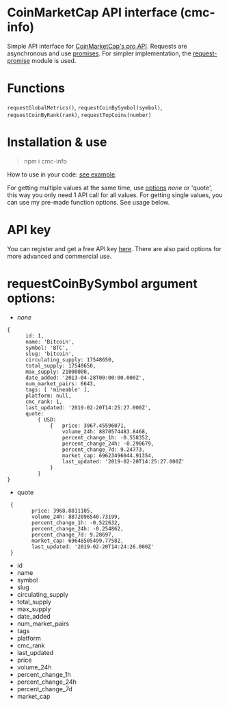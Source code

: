 # CoinMarketCap API interface (cmc-info)
Simple API interface for [CoinMarketCap's pro API](https://pro.coinmarketcap.com/).
Requests are asynchronous and use [promises](https://developer.mozilla.org/en-US/docs/Web/JavaScript/Reference/Global_Objects/Promise). For simpler implementation, the [request-promise](https://www.npmjs.com/package/request-promise) module is used.

# Functions
`requestGlobalMetrics()`, `requestCoinBySymbol(symbol)`, `requestCoinByRank(rank)`, `requestTopCoins(number)` 

# Installation & use
> npm i cmc-info

How to use in your code: [see example](https://github.com/n3onis/cmc-info/blob/master/example.js).

For getting multiple values at the same time, use [options](#requestcoin-argument-options) *none* or 'quote',
this way you only need 1 API call for all values.
For getting single values, you can use my pre-made function options.
See usage below.

# API key
You can register and get a free API key [here](https://pro.coinmarketcap.com/account). There are also paid options for more advanced and commercial use.

# requestCoinBySymbol argument options:
  - *none*
  ```
 { 
		id: 1,
		name: 'Bitcoin',
		symbol: 'BTC',
		slug: 'bitcoin',
		circulating_supply: 17548650,
		total_supply: 17548650,
		max_supply: 21000000,
		date_added: '2013-04-28T00:00:00.000Z',
		num_market_pairs: 6643,
		tags: [ 'mineable' ],
		platform: null,
		cmc_rank: 1,
		last_updated: '2019-02-20T14:25:27.000Z',
		quote:
			{ USD:
				{ 	price: 3967.45596071,
					volume_24h: 8870574483.8468,
					percent_change_1h: -0.558352,
					percent_change_24h: -0.290679,
					percent_change_7d: 9.24773,
					market_cap: 69623496044.91354,
					last_updated: '2019-02-20T14:25:27.000Z'
				}
			} 
 }
```
		
  - quote
```
 { 
		price: 3968.8811105,
		volume_24h: 8872096540.73199,
		percent_change_1h: -0.522632,
		percent_change_24h: -0.254862,
		percent_change_7d: 9.28697,
		market_cap: 69648505499.77582,
		last_updated: '2019-02-20T14:24:26.000Z'
 }
```
  - id
  - name
  - symbol
  - slug
  - circulating_supply
  - total_supply
  - max_supply
  - date_added
  - num_market_pairs
  - tags
  - platform
  - cmc_rank
  - last_updated
  - price
  - volume_24h
  - percent_change_1h
  - percent_change_24h
  - percent_change_7d
  - market_cap
